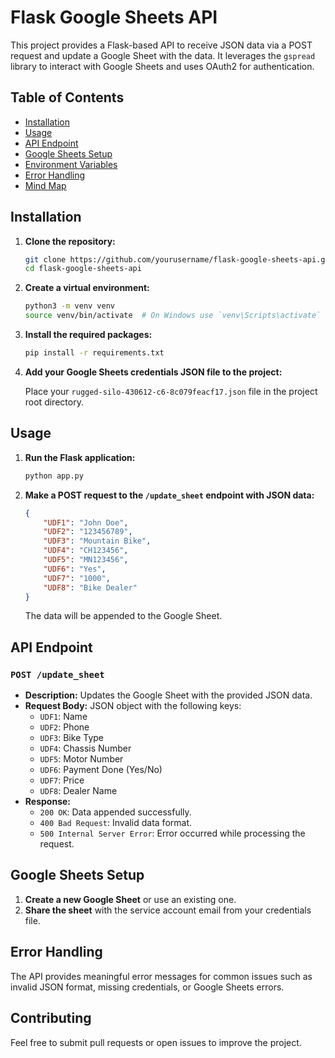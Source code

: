 # Flask Google Sheets API

This project provides a Flask-based API to receive JSON data via a POST request and update a Google Sheet with the data. It leverages the `gspread` library to interact with Google Sheets and uses OAuth2 for authentication.

## Table of Contents

- [Installation](#installation)
- [Usage](#usage)
- [API Endpoint](#api-endpoint)
- [Google Sheets Setup](#google-sheets-setup)
- [Environment Variables](#environment-variables)
- [Error Handling](#error-handling)
- [Mind Map](#mind-map)

## Installation

1. **Clone the repository:**

   ```bash
   git clone https://github.com/yourusername/flask-google-sheets-api.git
   cd flask-google-sheets-api
   ```

2. **Create a virtual environment:**

   ```bash
   python3 -m venv venv
   source venv/bin/activate  # On Windows use `venv\Scripts\activate`
   ```

3. **Install the required packages:**

   ```bash
   pip install -r requirements.txt
   ```

4. **Add your Google Sheets credentials JSON file to the project:**

   Place your `rugged-silo-430612-c6-8c079feacf17.json` file in the project root directory.

## Usage

1. **Run the Flask application:**

   ```bash
   python app.py
   ```

2. **Make a POST request to the `/update_sheet` endpoint with JSON data:**

   ```json
   {
       "UDF1": "John Doe",
       "UDF2": "123456789",
       "UDF3": "Mountain Bike",
       "UDF4": "CH123456",
       "UDF5": "MN123456",
       "UDF6": "Yes",
       "UDF7": "1000",
       "UDF8": "Bike Dealer"
   }
   ```

   The data will be appended to the Google Sheet.

## API Endpoint

### `POST /update_sheet`

- **Description:** Updates the Google Sheet with the provided JSON data.
- **Request Body:** JSON object with the following keys:
  - `UDF1`: Name
  - `UDF2`: Phone
  - `UDF3`: Bike Type
  - `UDF4`: Chassis Number
  - `UDF5`: Motor Number
  - `UDF6`: Payment Done (Yes/No)
  - `UDF7`: Price
  - `UDF8`: Dealer Name
- **Response:**
  - `200 OK`: Data appended successfully.
  - `400 Bad Request`: Invalid data format.
  - `500 Internal Server Error`: Error occurred while processing the request.

## Google Sheets Setup

1. **Create a new Google Sheet** or use an existing one.
2. **Share the sheet** with the service account email from your credentials file.

## Error Handling

The API provides meaningful error messages for common issues such as invalid JSON format, missing credentials, or Google Sheets errors.

## Contributing

Feel free to submit pull requests or open issues to improve the project.


